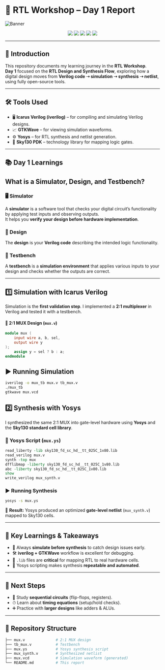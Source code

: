 # 🔧 RTL Workshop – Day 1 Report  

![Banner](https://img.shields.io/badge/RTL-Workshop-blueviolet?style=for-the-badge&logo=verilog&logoColor=white)

<p align="center">
  <img src="https://img.shields.io/badge/Made%20With-Verilog-green?style=flat-square" />
  <img src="https://img.shields.io/badge/Tool-Yosys-orange?style=flat-square" />
  <img src="https://img.shields.io/badge/Simulator-Icarus%20Verilog-blue?style=flat-square" />
  <img src="https://img.shields.io/badge/Waveform-GTKWave-red?style=flat-square" />
  <img src="https://img.shields.io/badge/PDK-Sky130-lightgrey?style=flat-square" />
</p>

---

## 📌 Introduction
This repository documents my learning journey in the **RTL Workshop**.  
**Day 1** focused on the **RTL Design and Synthesis Flow**, exploring how a digital design moves from **Verilog code ➝ simulation ➝ synthesis ➝ netlist**, using fully open-source tools.  

---

## 🛠️ Tools Used
- 🖥 **Icarus Verilog (iverilog)** – for compiling and simulating Verilog designs.  
- 📈 **GTKWave** – for viewing simulation waveforms.  
- ⚙️ **Yosys** – for RTL synthesis and netlist generation.  
- 📂 **Sky130 PDK** – technology library for mapping logic gates.  

---

## 📚 Day 1 Learnings

##  What is a Simulator, Design, and Testbench?

### 🖥️ Simulator
A **simulator** is a software tool that checks your digital circuit’s functionality by applying test inputs and observing outputs.  
It helps you **verify your design before hardware implementation**.

### 📝 Design
The **design** is your **Verilog code** describing the intended logic functionality.

### 🧪 Testbench
A **testbench** is a **simulation environment** that applies various inputs to your design and checks whether the outputs are correct.

---

## 1️⃣ Simulation with Icarus Verilog
Simulation is the **first validation step**. I implemented a **2:1 multiplexer** in Verilog and tested it with a testbench.

#### 🔹 2:1 MUX Design (`mux.v`)
```verilog
module mux (
    input wire a, b, sel,
    output wire y
);
    assign y = sel ? b : a;
endmodule

```

## ▶️ Running Simulation
```bash
iverilog -o mux_tb mux.v tb_mux.v
./mux_tb
gtkwave mux.vcd
```

## 2️⃣ Synthesis with Yosys
I synthesized the same 2:1 MUX into gate-level hardware using **Yosys** and the **Sky130 standard cell library**.  

### 🔹 Yosys Script (`mux.ys`)
```tcl
read_liberty -lib sky130_fd_sc_hd__tt_025C_1v80.lib
read_verilog mux.v
synth -top mux
dfflibmap -liberty sky130_fd_sc_hd__tt_025C_1v80.lib
abc -liberty sky130_fd_sc_hd__tt_025C_1v80.lib
show
write_verilog mux_synth.v
```

### ▶️ Running Synthesis
```bash
yosys -s mux.ys
```

📄 **Result:** Yosys produced an optimized **gate-level netlist** (`mux_synth.v`) mapped to Sky130 cells.  

---

## 📝 Key Learnings & Takeaways
- 🔁 Always **simulate before synthesis** to catch design issues early.  
- 🛠 **iverilog + GTKWave** workflow is excellent for debugging.  
- 📂 `.lib` files are **critical** for mapping RTL to real hardware cells.  
- 📜 Yosys scripting makes synthesis **repeatable and automated**.  

---

## 🔮 Next Steps
- 🔎 Study **sequential circuits** (flip-flops, registers).  
- ⏱ Learn about **timing equations** (setup/hold checks).  
- ➕ Practice with **larger designs** like adders & ALUs.  

---

## 📂 Repository Structure
```bash
├── mux.v              # 2:1 MUX design
├── tb_mux.v           # Testbench
├── mux.ys             # Yosys synthesis script
├── mux_synth.v        # Synthesized netlist
├── mux.vcd            # Simulation waveform (generated)
└── README.md          # This report







